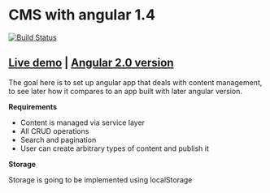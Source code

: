 # CMS with angular 1.4

[![Build Status](https://travis-ci.org/ivarprudnikov/cms-angular-1.4.svg?branch=master)](https://travis-ci.org/ivarprudnikov/cms-angular-1.4)

## [Live demo](http://ivarprudnikov.github.io/cms-angular-1.4) | [Angular 2.0 version](https://github.com/ivarprudnikov/cms-angular-2.0)

The goal here is to set up angular app that deals with content management, to see later how it compares
to an app built with later angular version.

**Requirements**

- Content is managed via service layer
- All CRUD operations
- Search and pagination
- User can create arbitrary types of content and publish it

**Storage**

Storage is going to be implemented using localStorage



